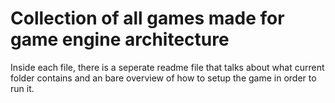 # Collection of all games made for game engine architecture

Inside each file, there is a seperate readme file that talks about what current folder contains and an bare overview of how to setup the game in order to run it.
